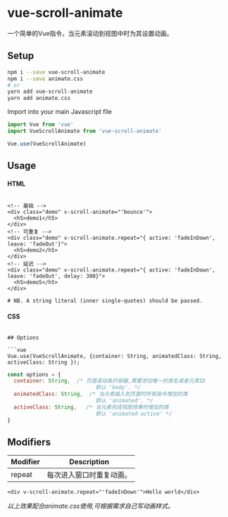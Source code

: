 # vue-scroll-animate

一个简单的Vue指令，当元素滚动到视图中时为其设置动画。

## Setup

```bash
npm i --save vue-scroll-animate
npm i --save animate.css
# or
yarn add vue-scroll-animate
yarn add animate.css
```

Import into your main Javascript file

```javascript
import Vue from 'vue'
import VueScrollAnimate from 'vue-scroll-animate'

Vue.use(VueScrollAnimate)
```

## Usage

#### HTML

```vue

<!-- 基础 -->
<div class="demo" v-scroll-animate="'bounce'">
  <h5>demo1</h5>
</div>
<!-- 可重复 -->
<div class="demo" v-scroll-animate.repeat="{ active: 'fadeInDown', leave: 'fadeOut'}">
  <h5>demo2</h5>
</div>
<!-- 延迟 -->
<div class="demo" v-scroll-animate.repeat="{ active: 'fadeInDown', leave: 'fadeOut', delay: 300}">
  <h5>demo5</h5>
</div>

# NB. A string literal (inner single-quotes) should be passed.
```

#### CSS


```

## Options

```vue
Vue.use(VueScrollAnimate, {container: String, animatedClass: String, activeClass: String });
```

```javascript
const options = {
  container: String,  /* 页面滚动条的容器,需要添加唯一的类名或者元素ID
                            默认 'body'. */
  animatedClass: String,  /* 当元素插入到页面时所有指令增加的类
                            默认 'animated'. */
  activeClass: String,   /* 当元素完成视图效果时增加的类
                            默认 'animated-active' */
}
```

## Modifiers

| Modifier | Description |
|---|---|
| repeat | 每次进入窗口时重复动画。 |



```vue
<div v-scroll-animate.repeat="'fadeInDown'">Hello world</div>
```
*以上效果配合animate.css使用,可根据需求自己写动画样式。* 
